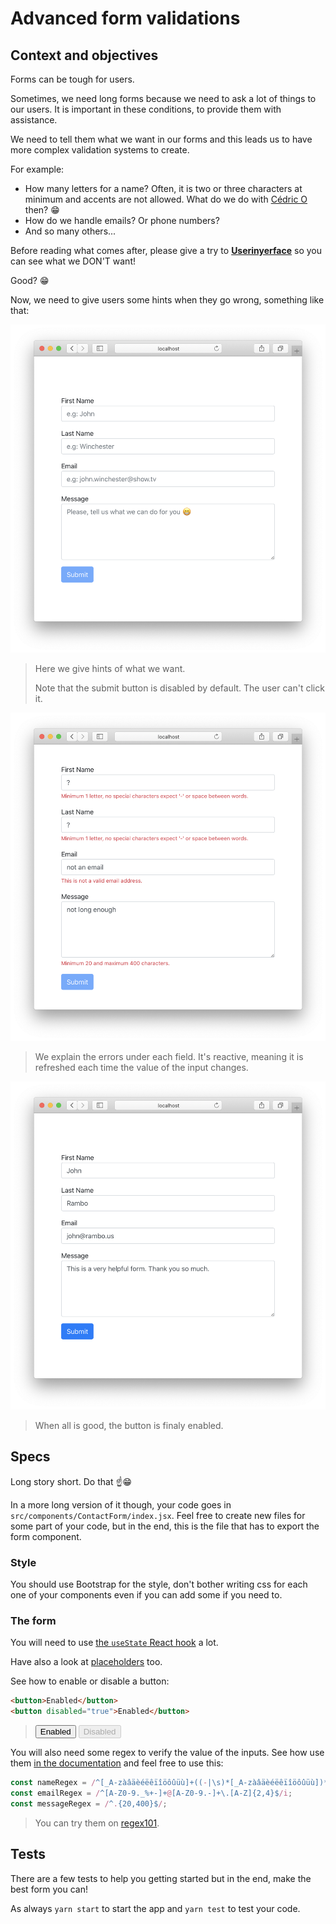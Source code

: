 # Advanced form validations

## Context and objectives

Forms can be tough for users.

Sometimes, we need long forms because we need to ask a lot of things to our users. It is important in these conditions, to provide them with assistance.

We need to tell them what we want in our forms and this leads us to have more complex validation systems to create.

For example:
- How many letters for a name? Often, it is two or three characters at minimum and accents are not allowed. What do we do with [Cédric O](https://en.wikipedia.org/wiki/C%C3%A9dric_O) then? 😁
- How do we handle emails? Or phone numbers?
- And so many others...

Before reading what comes after, please give a try to **[Userinyerface](https://userinyerface.com/)** so you can see what we DON'T want!

Good? 😁

Now, we need to give users some hints when they go wrong, something like that:

![Form with placeholders](./assets/images/form-example-placeholders.png)
> Here we give hints of what we want.
>
> Note that the submit button is disabled by default. The user can't click it.

![Form with displayed errors](./assets/images/form-example-errors.png)
> We explain the errors under each field. It's reactive, meaning it is refreshed each time the value of the input changes.

![Form filled with answers](./assets/images/form-example-answers.png)
> When all is good, the button is finaly enabled.

## Specs

Long story short. Do that ☝😁

In a more long version of it though, your code goes in `src/components/ContactForm/index.jsx`. Feel free to create new files for some part of your code, but in the end, this is the file that has to export the form component.

### Style

You should use Bootstrap for the style, don't bother writing css for each one of your components even if you can add some if you need to.

### The form

You will need to use [the `useState` React hook](https://reactjs.org/docs/hooks-reference.html#usestate) a lot.

Have also a look at [placeholders](https://developer.mozilla.org/en-US/docs/Web/HTML/Element/input#htmlattrdefplaceholder) too.

See how to enable or disable a button:
```html
<button>Enabled</button>
<button disabled="true">Enabled</button>
```
> <button>Enabled</button>
> <button disabled="true">Disabled</button>

You will also need some regex to verify the value of the inputs. See how use them [in the documentation](https://developer.mozilla.org/en-US/docs/Web/JavaScript/Reference/Global_Objects/RegExp/exec#Description) and feel free to use this:

```js
const nameRegex = /^[_A-zàâäèéëêïîöôûüù]+((-|\s)*[_A-zàâäèéëêïîöôûüù])*$/gi;
const emailRegex = /^[A-Z0-9._%+-]+@[A-Z0-9.-]+\.[A-Z]{2,4}$/i;
const messageRegex = /^.{20,400}$/;
```
> You can try them on [regex101](https://regex101.com/).

## Tests

There are a few tests to help you getting started but in the end, make the best form you can!

As always `yarn start` to start the app and `yarn test` to test your code.
